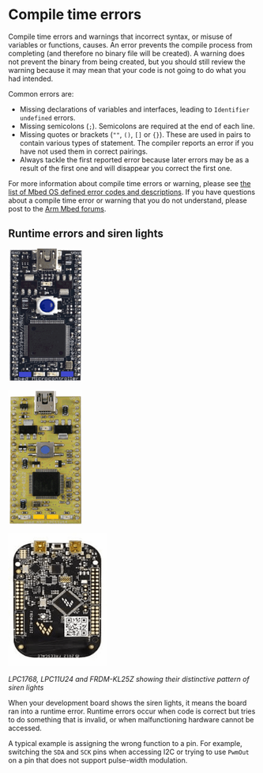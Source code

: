 # Compile time errors

Compile time errors and warnings that incorrect syntax, or misuse of variables or functions, causes. An error prevents the compile process from completing (and therefore no binary file will be created). A warning does not prevent the binary from being created, but you should still review the warning because it may mean that your code is not going to do what you had intended.

Common errors are:

- Missing declarations of variables and interfaces, leading to `Identifier undefined` errors.
- Missing semicolons (`;`). Semicolons are required at the end of each line.
- Missing quotes or brackets (`""`, `()`, `[]` or `{}`). These are used in pairs to contain various types of statement. The compiler reports an error if you have not used them in correct pairings.
- Always tackle the first reported error because later errors may be as a result of the first one and will disappear you correct the first one.

For more information about compile time errors or warning, please see [the list of Mbed OS defined error codes and descriptions](../apis/error-handling.html#list-of-mbed-os-defined-error-codes-and-descriptions). If you have questions about a compile time error or warning that you do not understand, please post to the [Arm Mbed forums](https://os.mbed.com/questions/).

## Runtime errors and siren lights

<span class="images">![LPC1768 siren lights](../../images/lights1.gif)</span>

<span class="images">![LPC11U24 siren lights](../../images/lights2.gif)</span>

<span class="images">![FRMD-KL25Z siren lights](../../images/lights3.gif)</span>

*LPC1768, LPC11U24 and FRDM-KL25Z showing their distinctive pattern of siren lights*

When your development board shows the siren lights, it means the board ran into a runtime error. Runtime errors occur when code is correct but tries to do something that is invalid, or when malfunctioning hardware cannot be accessed.

A typical example is assigning the wrong function to a pin. For example, switching the `SDA` and `SCK` pins when accessing I2C or trying to use `PwmOut` on a pin that does not support pulse-width modulation.
